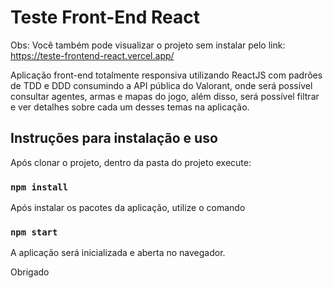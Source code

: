 # Teste Front-End React

  Obs: Você também pode visualizar o projeto sem instalar pelo link: https://teste-frontend-react.vercel.app/

Aplicação front-end totalmente responsiva utilizando ReactJS com padrões de TDD e DDD consumindo a API pública do Valorant, onde será possível consultar agentes, armas e mapas do jogo, além disso, será possível filtrar e ver detalhes sobre cada um desses temas na aplicação.

## Instruções para instalação e uso

Após clonar o projeto, dentro da pasta do projeto execute:

### `npm install`

Após instalar os pacotes da aplicação, utilize o comando

### `npm start`

A aplicação será inicializada e aberta no navegador.

Obrigado
